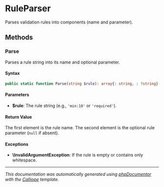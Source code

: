 # RuleParser

Parses validation rules into components (name and parameter).

## Methods

### Parse

Parses a rule string into its name and optional parameter.

#### Syntax

```php
public static function Parse(string $rule): array{: string, : ?string}
```

#### Parameters

- **$rule**: The rule string (e.g., `'min:10'` or `'required'`).

#### Return Value

The first element is the rule name. The second element is the optional rule parameter (`null` if absent).

#### Exceptions

- **\InvalidArgumentException**: If the rule is empty or contains only whitespace.

---

*This documentation was automatically generated using [phpDocumentor](http://www.phpdoc.org/) with the [Calliope](https://github.com/DaphneWebFramework/Calliope) template.*
